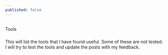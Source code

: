 ```yaml
---
published: false
---
```

##

Tools 

###

This will list the tools that I have found useful. Some of these are not tested. I will try to test the tools and update the posts with my feedback.
